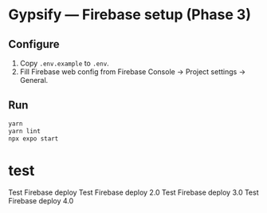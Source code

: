 # Gypsify — Firebase setup (Phase 3)

## Configure

1. Copy `.env.example` to `.env`.
2. Fill Firebase web config from Firebase Console → Project settings → General.

## Run

```bash
yarn
yarn lint
npx expo start
```

# test

Test Firebase deploy
Test Firebase deploy 2.0
Test Firebase deploy 3.0
Test Firebase deploy 4.0
